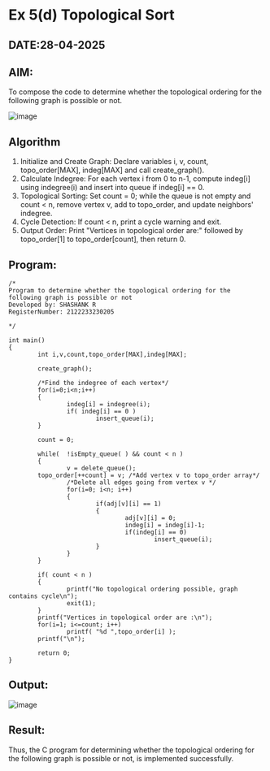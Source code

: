 # Ex 5(d) Topological Sort
## DATE:28-04-2025
## AIM:
To compose the code to determine whether the topological ordering for the following graph is possible or not.

![image](https://github.com/user-attachments/assets/c74a7111-9b59-475c-aad4-9baf23d50ec0)


## Algorithm
1. Initialize and Create Graph: Declare variables i, v, count, topo_order[MAX], indeg[MAX] and call create_graph().
2. Calculate Indegree: For each vertex i from 0 to n-1, compute indeg[i] using indegree(i) and insert into queue if indeg[i] == 0.
3. Topological Sorting: Set count = 0; while the queue is not empty and count < n, remove vertex v, add to topo_order, and update neighbors' indegree.
4. Cycle Detection: If count < n, print a cycle warning and exit. 
5. Output Order: Print "Vertices in topological order are:" followed by topo_order[1] to topo_order[count], then return 0.


## Program:
```
/*
Program to determine whether the topological ordering for the following graph is possible or not
Developed by: SHASHANK R 
RegisterNumber: 2122233230205

*/

int main()
{
        int i,v,count,topo_order[MAX],indeg[MAX];

        create_graph();

        /*Find the indegree of each vertex*/
        for(i=0;i<n;i++)
        {
                indeg[i] = indegree(i);
                if( indeg[i] == 0 )
                        insert_queue(i);
        }

        count = 0;

        while(  !isEmpty_queue( ) && count < n )
        {
                v = delete_queue();
        topo_order[++count] = v; /*Add vertex v to topo_order array*/
                /*Delete all edges going from vertex v */
                for(i=0; i<n; i++)
                {
                        if(adj[v][i] == 1)
                        {
                                adj[v][i] = 0;
                                indeg[i] = indeg[i]-1;
                                if(indeg[i] == 0)
                                        insert_queue(i);
                        }
                }
        }

        if( count < n )
        {
                printf("No topological ordering possible, graph contains cycle\n");
                exit(1);
        }
        printf("Vertices in topological order are :\n");
        for(i=1; i<=count; i++)
                printf( "%d ",topo_order[i] );
        printf("\n");

        return 0;
}

```

## Output:


![image](https://github.com/user-attachments/assets/42eee6e6-1911-4dba-b57d-a0f86b740df8)

## Result:
Thus, the C program for determining whether the topological ordering for the following graph is possible or not, is implemented successfully.
